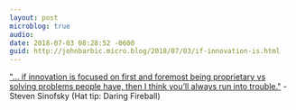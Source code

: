 ```yaml
---
layout: post
microblog: true
audio: 
date: 2018-07-03 08:28:52 -0600
guid: http://johnbarbic.micro.blog/2018/07/03/if-innovation-is.html
---
```

["... if innovation is focused on first and foremost being proprietary vs solving problems people have, then I think you’ll always run into trouble."](https://medium.learningbyshipping.com/intel-disruption-594f806cfc21)  - Steven Sinofsky (Hat tip: Daring Fireball)
